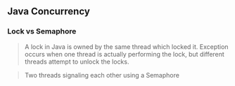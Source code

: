 ## Java Concurrency

### Lock vs Semaphore

> A lock in Java is owned by the same thread which locked it.
> Exception occurs when one thread is actually performing the lock, but different threads attempt to unlock the locks.

> Two threads signaling each other using a Semaphore
